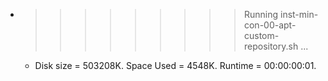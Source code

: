 * >>>>>>>>> Running inst-min-con-00-apt-custom-repository.sh ...
  * Disk size = 503208K. Space Used = 4548K. Runtime = 00:00:00:01.
